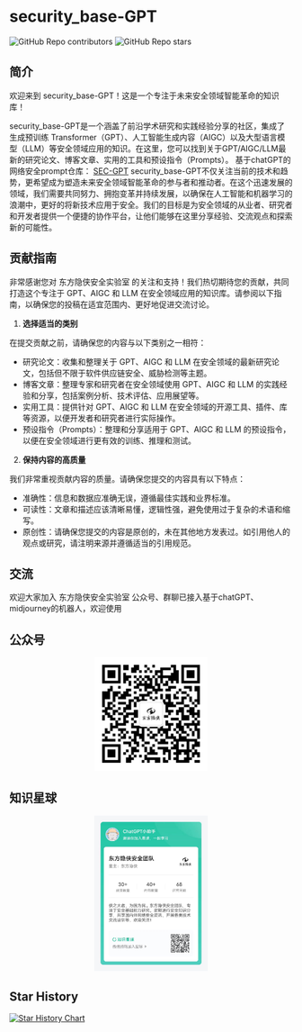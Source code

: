 # security_base-GPT
 ![GitHub Repo contributors](https://img.shields.io/github/contributors/adminlove520/security_base-GPT?style=social)  ![GitHub Repo stars](https://img.shields.io/github/stars/adminlove520/security_base-GPT?style=social)

## 简介

欢迎来到 security_base-GPT！这是一个专注于未来安全领域智能革命的知识库！

security_base-GPT是一个涵盖了前沿学术研究和实践经验分享的社区，集成了生成预训练 Transformer（GPT）、人工智能生成内容（AIGC）以及大型语言模型（LLM）等安全领域应用的知识。在这里，您可以找到关于GPT/AIGC/LLM最新的研究论文、博客文章、实用的工具和预设指令（Prompts）。
基于chatGPT的网络安全prompt仓库：
[SEC-GPT](https://github.com/adminlove520/SEC-GPT)
security_base-GPT不仅关注当前的技术和趋势，更希望成为塑造未来安全领域智能革命的参与者和推动者。在这个迅速发展的领域，我们需要共同努力、拥抱变革并持续发展，以确保在人工智能和机器学习的浪潮中，更好的将新技术应用于安全。我们的目标是为安全领域的从业者、研究者和开发者提供一个便捷的协作平台，让他们能够在这里分享经验、交流观点和探索新的可能性。


## 贡献指南

非常感谢您对 东方隐侠安全实验室 的关注和支持！我们热切期待您的贡献，共同打造这个专注于 GPT、AIGC 和 LLM 在安全领域应用的知识库。请参阅以下指南，以确保您的投稿在适宜范围内、更好地促进交流讨论。

1. **选择适当的类别**

在提交贡献之前，请确保您的内容与以下类别之一相符：

* 研究论文：收集和整理关于 GPT、AIGC 和 LLM 在安全领域的最新研究论文，包括但不限于软件供应链安全、威胁检测等主题。
* 博客文章：整理专家和研究者在安全领域使用 GPT、AIGC 和 LLM 的实践经验和分享，包括案例分析、技术评估、应用展望等。
* 实用工具：提供针对 GPT、AIGC 和 LLM 在安全领域的开源工具、插件、库等资源，以便开发者和研究者进行实际操作。
* 预设指令（Prompts）：整理和分享适用于 GPT、AIGC 和 LLM 的预设指令，以便在安全领域进行更有效的训练、推理和测试。

2. **保持内容的高质量**

我们非常重视贡献内容的质量。请确保您提交的内容具有以下特点：

* 准确性：信息和数据应准确无误，遵循最佳实践和业界标准。
* 可读性：文章和描述应该清晰易懂，逻辑性强，避免使用过于复杂的术语和缩写。
* 原创性：请确保您提交的内容是原创的，未在其他地方发表过。如引用他人的观点或研究，请注明来源并遵循适当的引用规范。


## 交流

欢迎大家加入 东方隐侠安全实验室
公众号、群聊已接入基于chatGPT、midjourney的机器人，欢迎使用

## 公众号
<div align=center><img src="docs/.gitbook/assets/yun.jpg" alt="" width="40%" height="40%"><figcaption></figcaption></div>

## 知识星球
<div align=center><img src="docs/.gitbook/assets/image.jpg" alt="" width="40%" height="40%"><figcaption></figcaption></div>




## Star History

[![Star History Chart](https://api.star-history.com/svg?repos=adminlove520/security_base-GPT&type=Date)](https://star-history.com/#adminlove520/security_base-GPT&Date)



